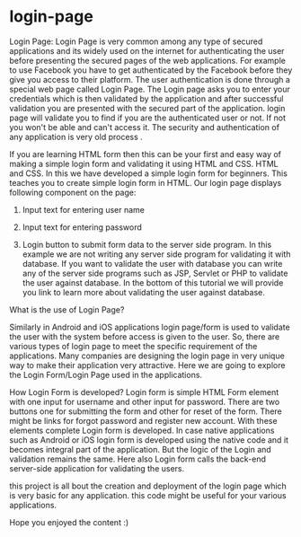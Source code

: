 # login-page
Login Page: 
Login Page is very common among any type of secured applications and its widely used on the internet for authenticating the user before presenting the secured pages of the web applications. For example to use Facebook you have to get authenticated by the Facebook before they give you access to their platform. The user authentication is done through a special web page called Login Page. The Login page asks you to enter your credentials which is then validated by the application and after successful validation you are presented with the secured part of the application.
 login page will validate you to find if you are the authenticated user  or not. If not you won't be able and can't access it. 
 The security and authentication of any application is very old process .
 
 
 If you are learning HTML form then this can be your first and easy way  of making a simple login form and validating it using HTML and CSS. HTML and CSS. In this  we have developed a simple login form for beginners. This teaches you to create simple login form in HTML.
Our login page displays following component on the page:

1. Input text for entering user  name

2. Input text for entering password

3. Login button to submit form data to the server side program. In this example we are not writing any server side program for validating it with database. If you want to validate the user with database you can write any of the server side programs such as JSP, Servlet or PHP to validate the user against database. In the bottom of this tutorial we will provide you link to learn more about validating the user against database.

What is the use of Login Page?

Similarly in Android and iOS applications login page/form is used to validate the user with the system before access is given to the user. 
So, there are various types of login page to meet the specific requirement of the applications.
Many companies are designing the login page in very unique way to make their application very attractive.
Here we are going to explore the Login Form/Login Page used in the applications.

How Login Form is developed?
Login form is simple HTML Form element with one input for username and other input for password. 
There are two buttons one for submitting the form and other for reset of the form. 
There might be links for forgot password and register new account. With these elements complete Login form is developed.
In case native applications such as Android or iOS login form is developed using the native code and it becomes integral part of the application. 
But the logic of the Login and validation remains the same. Here also Login form calls the back-end server-side application for validating the users.

this project is all bout the creation and deployment of the login page which is very basic for any application.
this code might be useful for your various applications.



Hope you enjoyed the content :)
